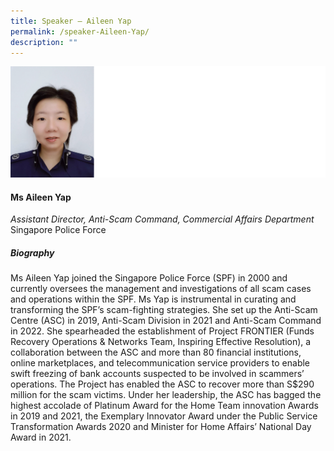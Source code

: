 ```yaml
---
title: Speaker – Aileen Yap
permalink: /speaker-Aileen-Yap/
description: ""
---
```

![](/images/Speakers/Aileen%20Yap.jpg)

#### **Ms Aileen Yap**

*Assistant Director, Anti-Scam Command, Commercial Affairs Department*  
Singapore Police Force

##### **Biography**
Ms Aileen Yap joined the Singapore Police Force (SPF) in 2000 and currently oversees the management and investigations of all scam cases and operations within the SPF. Ms Yap is instrumental in curating and transforming the SPF’s scam-fighting strategies. She set up the Anti-Scam Centre (ASC) in 2019, Anti-Scam Division in 2021 and Anti-Scam Command in 2022. She spearheaded the establishment of Project FRONTIER (Funds Recovery Operations & Networks Team, Inspiring Effective Resolution), a collaboration between the ASC and more than 80 financial institutions, online marketplaces, and telecommunication service providers to enable swift freezing of bank accounts suspected to be involved in scammers’ operations. The Project has enabled the ASC to recover more than S$290 million for the scam victims. Under her leadership, the ASC has bagged the highest accolade of Platinum Award for the Home Team innovation Awards in 2019 and 2021, the Exemplary Innovator Award under the Public Service Transformation Awards 2020 and Minister for Home Affairs’ National Day Award in 2021. 